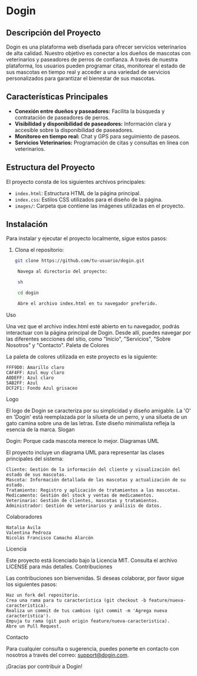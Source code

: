# Dogin

## Descripción del Proyecto
Dogin es una plataforma web diseñada para ofrecer servicios veterinarios de alta calidad. Nuestro objetivo es conectar a los dueños de mascotas con veterinarios y paseadores de perros de confianza. A través de nuestra plataforma, los usuarios pueden programar citas, monitorear el estado de sus mascotas en tiempo real y acceder a una variedad de servicios personalizados para garantizar el bienestar de sus mascotas.

## Características Principales
- **Conexión entre dueños y paseadores:** Facilita la búsqueda y contratación de paseadores de perros.
- **Visibilidad y disponibilidad de paseadores:** Información clara y accesible sobre la disponibilidad de paseadores.
- **Monitoreo en tiempo real:** Chat y GPS para seguimiento de paseos.
- **Servicios Veterinarios:** Programación de citas y consultas en línea con veterinarios.

## Estructura del Proyecto
El proyecto consta de los siguientes archivos principales:

- `index.html`: Estructura HTML de la página principal.
- `index.css`: Estilos CSS utilizados para el diseño de la página.
- `images/`: Carpeta que contiene las imágenes utilizadas en el proyecto.

## Instalación
Para instalar y ejecutar el proyecto localmente, sigue estos pasos:

1. Clona el repositorio:
   ```sh
   git clone https://github.com/tu-usuario/dogin.git

    Navega al directorio del proyecto:

    sh

    cd dogin

    Abre el archivo index.html en tu navegador preferido.

Uso

Una vez que el archivo index.html esté abierto en tu navegador, podrás interactuar con la página principal de Dogin. Desde allí, puedes navegar por las diferentes secciones del sitio, como "Inicio", "Servicios", "Sobre Nosotros" y "Contacto".
Paleta de Colores

La paleta de colores utilizada en este proyecto es la siguiente:

    FFF9D0: Amarillo claro
    CAF4FF: Azul muy claro
    A0DEFF: Azul claro
    5AB2FF: Azul
    DCF2F1: Fondo Azul grisaceo

Logo

El logo de Dogin se caracteriza por su simplicidad y diseño amigable. La 'O' en 'Dogin' está reemplazada por la silueta de un perro, y una silueta de un gato camina sobre una de las letras. Este diseño minimalista refleja la esencia de la marca.
Slogan

Dogin: Porque cada mascota merece lo mejor.
Diagramas UML

El proyecto incluye un diagrama UML para representar las clases principales del sistema:

    Cliente: Gestión de la información del cliente y visualización del estado de sus mascotas.
    Mascota: Información detallada de las mascotas y actualización de su estado.
    Tratamiento: Registro y aplicación de tratamientos a las mascotas.
    Medicamento: Gestión del stock y ventas de medicamentos.
    Veterinario: Gestión de clientes, mascotas y tratamientos.
    Administrador: Gestión de veterinarios y análisis de datos.

Colaboradores

    Natalia Ávila
    Valentina Pedroza
    Nicolás Francisco Camacho Alarcón

Licencia

Este proyecto está licenciado bajo la Licencia MIT. Consulta el archivo LICENSE para más detalles.
Contribuciones

Las contribuciones son bienvenidas. Si deseas colaborar, por favor sigue los siguientes pasos:

    Haz un fork del repositorio.
    Crea una rama para tu característica (git checkout -b feature/nueva-caracteristica).
    Realiza un commit de tus cambios (git commit -m 'Agrega nueva característica').
    Empuja tu rama (git push origin feature/nueva-caracteristica).
    Abre un Pull Request.

Contacto

Para cualquier consulta o sugerencia, puedes ponerte en contacto con nosotros a través del correo: support@dogin.com.

¡Gracias por contribuir a Dogin!
